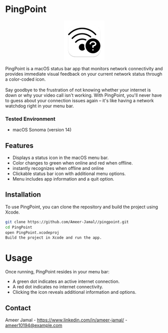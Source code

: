 # PingPoint
<p align="center">
  <img src="https://raw.githubusercontent.com/Ameer-Jamal/PingPoint/main/PingPoint/Assets.xcassets/AppIcon.appiconset/128-mac.png" alt="PingPoint Icon"/>
</p>
PingPoint is a macOS status bar app that monitors network connectivity and provides immediate visual feedback on your current network status through a color-coded icon. 
<br><br>Say goodbye to the frustration of not knowing whether your internet is down or why your video call isn't working. With PingPoint, you'll never have to guess about your connection issues again – it's like having a network watchdog right in your menu bar.


### Tested Environment
- macOS Sonoma (version 14)

## Features

- Displays a status icon in the macOS menu bar.
- Color changes to green when online and red when offline.
- instantly recognizes when offline and online
- Clickable status bar icon with additional menu options.
- Menu includes app information and a quit option.

## Installation

To use PingPoint, you can clone the repository and build the project using Xcode.

```bash
git clone https://github.com/Ameer-Jamal//pingpoint.git
cd PingPoint
open PingPoint.xcodeproj
Build the project in Xcode and run the app.
```

# Usage
Once running, PingPoint resides in your menu bar:

- A green dot indicates an active internet connection.
- A red dot indicates no internet connectivity.
- Clicking the icon reveals additional information and options.

## Contact
Ameer Jamal - https://www.linkedin.com/in/ameer-jamal/ - ameer10194@example.com
